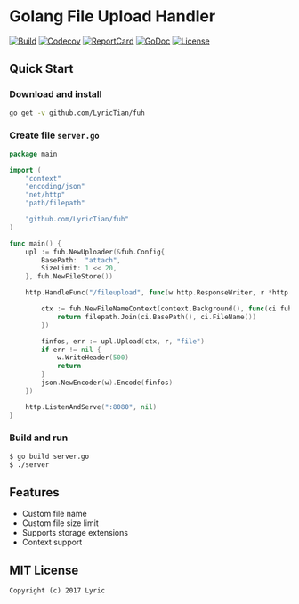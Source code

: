 # Golang File Upload Handler

[![Build][Build-Status-Image]][Build-Status-Url] [![Codecov][codecov-image]][codecov-url] [![ReportCard][reportcard-image]][reportcard-url] [![GoDoc][godoc-image]][godoc-url] [![License][license-image]][license-url]

## Quick Start

### Download and install

```bash
go get -v github.com/LyricTian/fuh
```

### Create file `server.go`

```go
package main

import (
	"context"
	"encoding/json"
	"net/http"
	"path/filepath"

	"github.com/LyricTian/fuh"
)

func main() {
	upl := fuh.NewUploader(&fuh.Config{
		BasePath:  "attach",
		SizeLimit: 1 << 20,
	}, fuh.NewFileStore())

	http.HandleFunc("/fileupload", func(w http.ResponseWriter, r *http.Request) {

		ctx := fuh.NewFileNameContext(context.Background(), func(ci fuh.ContextInfo) string {
			return filepath.Join(ci.BasePath(), ci.FileName())
		})

		finfos, err := upl.Upload(ctx, r, "file")
		if err != nil {
			w.WriteHeader(500)
			return
		}
		json.NewEncoder(w).Encode(finfos)
	})

	http.ListenAndServe(":8080", nil)
}
```

### Build and run

```bash
$ go build server.go
$ ./server
```

## Features

- Custom file name
- Custom file size limit
- Supports storage extensions
- Context support

## MIT License

    Copyright (c) 2017 Lyric

[Build-Status-Url]: https://travis-ci.org/LyricTian/fuh
[Build-Status-Image]: https://travis-ci.org/LyricTian/fuh.svg?branch=master
[codecov-url]: https://codecov.io/gh/LyricTian/fuh
[codecov-image]: https://codecov.io/gh/LyricTian/fuh/branch/master/graph/badge.svg
[reportcard-url]: https://goreportcard.com/report/github.com/LyricTian/fuh
[reportcard-image]: https://goreportcard.com/badge/github.com/LyricTian/fuh
[godoc-url]: https://godoc.org/github.com/LyricTian/fuh
[godoc-image]: https://godoc.org/github.com/LyricTian/fuh?status.svg
[license-url]: http://opensource.org/licenses/MIT
[license-image]: https://img.shields.io/npm/l/express.svg